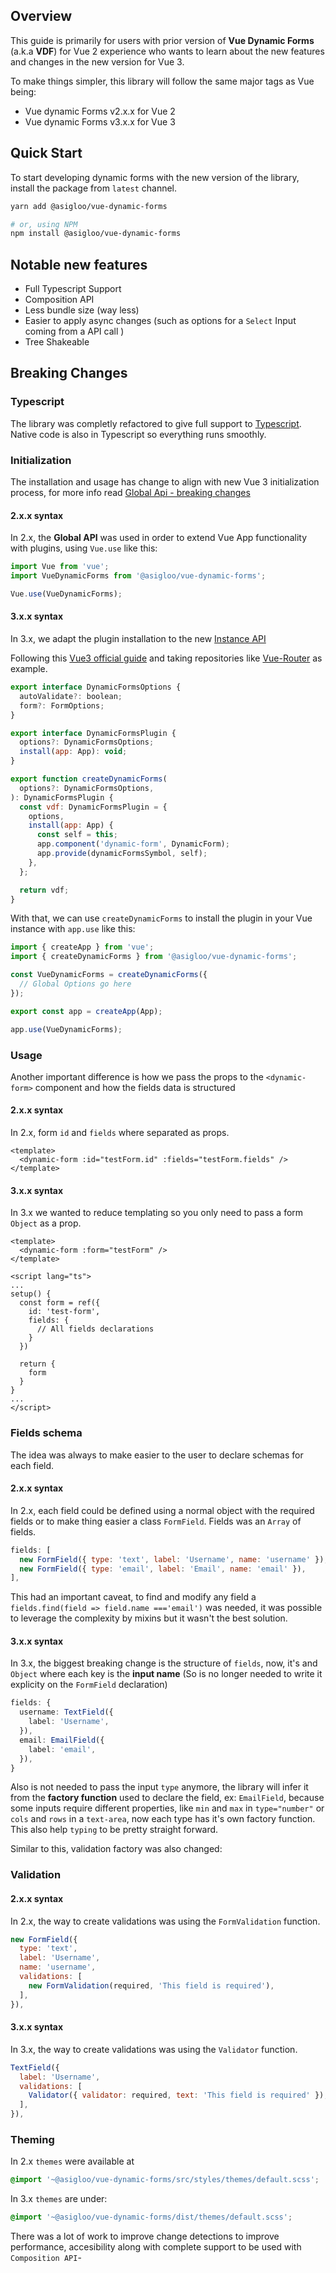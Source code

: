 ## Overview

This guide is primarily for users with prior version of **Vue Dynamic Forms** (a.k.a **VDF**) for Vue 2 experience who wants to learn about the new features and changes in the new version for Vue 3.

To make things simpler, this library will follow the same major tags as Vue being:

- Vue dynamic Forms v2.x.x for Vue 2
- Vue dynamic Forms v3.x.x for Vue 3

## Quick Start

To start developing dynamic forms with the new version of the library, install the package from `latest` channel.

```bash
yarn add @asigloo/vue-dynamic-forms

# or, using NPM
npm install @asigloo/vue-dynamic-forms
```

## Notable new features

- Full Typescript Support
- Composition API
- Less bundle size (way less)
- Easier to apply async changes (such as options for a `Select` Input coming from a API call )
- Tree Shakeable

## Breaking Changes

### Typescript

The library was completly refactored to give full support to [Typescript](https://www.typescriptlang.org/). Native code is also in Typescript so everything runs smoothly.

### Initialization

The installation and usage has change to align with new Vue 3 initialization process, for more info read [Global Api - breaking changes](https://v3.vuejs.org/guide/migration/global-api.html#global-api)

#### 2.x.x syntax

In 2.x, the **Global API** was used in order to extend Vue App functionality with plugins, using `Vue.use` like this:

```js
import Vue from 'vue';
import VueDynamicForms from '@asigloo/vue-dynamic-forms';

Vue.use(VueDynamicForms);
```

#### 3.x.x syntax

In 3.x, we adapt the plugin installation to the new [Instance API](https://v3.vuejs.org/guide/migration/global-api.html#a-new-global-api-createapp)

Following this [Vue3 official guide](https://v3.vuejs.org/guide/plugins.html#writing-a-plugin) and taking repositories like [Vue-Router](https://github.com/vuejs/vue-router-next) as example.

```javascript
export interface DynamicFormsOptions {
  autoValidate?: boolean;
  form?: FormOptions;
}

export interface DynamicFormsPlugin {
  options?: DynamicFormsOptions;
  install(app: App): void;
}

export function createDynamicForms(
  options?: DynamicFormsOptions,
): DynamicFormsPlugin {
  const vdf: DynamicFormsPlugin = {
    options,
    install(app: App) {
      const self = this;
      app.component('dynamic-form', DynamicForm);
      app.provide(dynamicFormsSymbol, self);
    },
  };

  return vdf;
}
```

With that, we can use `createDynamicForms` to install the plugin in your Vue instance with `app.use` like this:

```javascript
import { createApp } from 'vue';
import { createDynamicForms } from '@asigloo/vue-dynamic-forms';

const VueDynamicForms = createDynamicForms({
  // Global Options go here
});

export const app = createApp(App);

app.use(VueDynamicForms);
```

### Usage

Another important difference is how we pass the props to the `<dynamic-form>` component and how the fields data is structured

#### 2.x.x syntax

In 2.x, form `id` and `fields` where separated as props.

```vue
<template>
  <dynamic-form :id="testForm.id" :fields="testForm.fields" />
</template>
```

#### 3.x.x syntax

In 3.x we wanted to reduce templating so you only need to pass a form `Object` as a prop.

```vue
<template>
  <dynamic-form :form="testForm" />
</template>

<script lang="ts">
...
setup() {
  const form = ref({
    id: 'test-form',
    fields: {
      // All fields declarations
    }
  })

  return {
    form
  }
}
...
</script>
```

### Fields schema

The idea was always to make easier to the user to declare schemas for each field.

#### 2.x.x syntax

In 2.x, each field could be defined using a normal object with the required fields or to make thing easier a class `FormField`. Fields was an `Array` of fields.

```javascript
fields: [
  new FormField({ type: 'text', label: 'Username', name: 'username' }),
  new FormField({ type: 'email', label: 'Email', name: 'email' }),
],
```

This had an important caveat, to find and modify any field a `fields.find(field => field.name ==='email')` was needed, it was possible to leverage the complexity by mixins but it wasn't the best solution.

#### 3.x.x syntax

In 3.x, the biggest breaking change is the structure of `fields`, now, it's and `Object` where each key is the **input name** (So is no longer needed to write it explicity on the `FormField` declaration)

```typescript
fields: {
  username: TextField({
    label: 'Username',
  }),
  email: EmailField({
    label: 'email',
  }),
}
```

Also is not needed to pass the input `type` anymore, the library will infer it from the **factory function** used to declare the field, ex: `EmailField`, because some inputs require different properties, like `min` and `max` in `type="number"` or `cols` and `rows` in a `text-area`, now each type has it's own factory function. This also help `typing` to be pretty straight forward. <!-- More info [here](./factories) -->

Similar to this, validation factory was also changed:

### Validation

#### 2.x.x syntax

In 2.x, the way to create validations was using the `FormValidation` function.

```javascript
new FormField({
  type: 'text',
  label: 'Username',
  name: 'username',
  validations: [
    new FormValidation(required, 'This field is required'),
  ],
}),
```

#### 3.x.x syntax

In 3.x, the way to create validations was using the `Validator` function.

```javascript
TextField({
  label: 'Username',
  validations: [
    Validator({ validator: required, text: 'This field is required' }),
  ],
}),
```

### Theming

In 2.x `themes` were available at

```scss
@import '~@asigloo/vue-dynamic-forms/src/styles/themes/default.scss';
```

In 3.x `themes` are under:

```scss
@import '~@asigloo/vue-dynamic-forms/dist/themes/default.scss';
```

There was a lot of work to improve change detections to improve performance, accesibility along with complete support to be used with `Composition API`-
